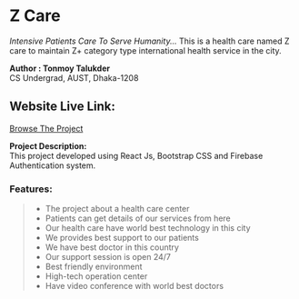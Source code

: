 # Z Care

_Intensive Patients Care To Serve Humanity..._
This is a health care named Z care to maintain Z+ category type international health service in the city.

**Author : Tonmoy Talukder**
<br/> CS Undergrad, AUST, Dhaka-1208

## Website Live Link:

<a href="https://z-care-tonmoy.web.app/"> Browse The Project </a>

**Project Description:**
<br/> This project developed using React Js, Bootstrap CSS and Firebase Authentication system.

### Features:

> - The project about a health care center
> - Patients can get details of our services from here
> - Our health care have world best technology in this city
> - We provides best support to our patients
> - We have best doctor in this country
> - Our support session is open 24/7
> - Best friendly environment
> - High-tech operation center
> - Have video conference with world best doctors
